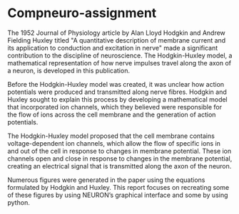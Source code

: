 # Compneuro-assignment

The 1952 Journal of Physiology article by Alan Lloyd Hodgkin and Andrew Fielding Huxley titled "A quantitative description of membrane current and its application to conduction and excitation in nerve" made a significant contribution to the discipline of neuroscience. The Hodgkin-Huxley model, a mathematical representation of how nerve impulses travel along the axon of a neuron, is developed in this publication.

Before the Hodgkin-Huxley model was created, it was unclear how action potentials were produced and transmitted along nerve fibres. Hodgkin and Huxley sought to explain this process by developing a mathematical model that incorporated ion channels, which they believed were responsible for the flow of ions across the cell membrane and the generation of action potentials.

The Hodgkin-Huxley model proposed that the cell membrane contains voltage-dependent ion channels, which allow the flow of specific ions in and out of the cell in response to changes in membrane potential. These ion channels open and close in response to changes in the membrane potential, creating an electrical signal that is transmitted along the axon of the neuron. 

Numerous figures were generated in the paper using the equations formulated by Hodgkin and Huxley. This report focuses on recreating some of these figures by using NEURON’s graphical interface and some by using python.
